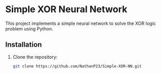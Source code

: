# Simple XOR Neural Network

This project implements a simple neural network to solve the XOR logic problem using Python.

## Installation

1. Clone the repository:
   ```bash
   git clone https://github.com/NathanP23/Simple-XOR-NN.git
